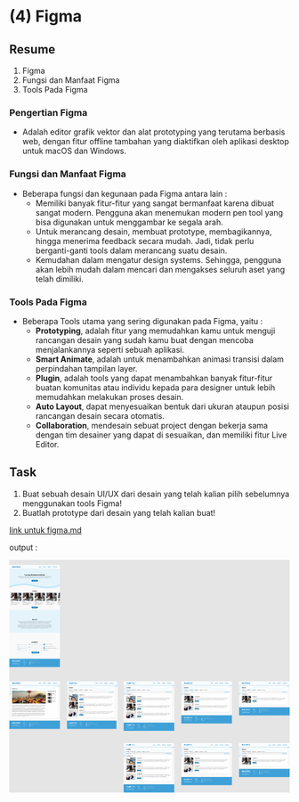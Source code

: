 # (4) Figma

## Resume
1. Figma
2. Fungsi dan Manfaat Figma
3. Tools Pada Figma

### Pengertian Figma
* Adalah editor grafik vektor dan alat prototyping yang terutama berbasis web, dengan fitur offline tambahan yang diaktifkan oleh aplikasi desktop untuk macOS dan Windows.

### Fungsi dan Manfaat Figma
* Beberapa fungsi dan kegunaan pada Figma antara lain :
  + Memiliki banyak fitur-fitur yang sangat bermanfaat karena dibuat sangat modern. Pengguna akan menemukan modern pen tool yang bisa digunakan untuk menggambar ke segala arah.
  + Untuk merancang desain, membuat prototype, membagikannya, hingga menerima feedback secara mudah. Jadi, tidak perlu berganti-ganti tools dalam merancang suatu desain.
  + Kemudahan dalam mengatur design systems. Sehingga, pengguna akan lebih mudah dalam mencari dan mengakses seluruh aset yang telah dimiliki.

### Tools Pada Figma
* Beberapa Tools utama yang sering digunakan pada Figma, yaitu :
  + **Prototyping**, adalah fitur yang memudahkan kamu untuk menguji rancangan desain yang sudah kamu buat dengan mencoba menjalankannya seperti sebuah aplikasi.
  + **Smart Animate**, adalah untuk menambahkan animasi transisi dalam perpindahan tampilan layer.
  + **Plugin**, adalah tools yang dapat menambahkan banyak fitur-fitur buatan komunitas atau individu kepada para designer untuk lebih memudahkan melakukan proses desain.
  + **Auto Layout**, dapat menyesuaikan bentuk dari ukuran ataupun posisi rancangan desain secara otomatis.
  + **Collaboration**, mendesain sebuat project dengan bekerja sama dengan tim desainer yang dapat di sesuaikan, dan memiliki fitur Live Editor.

## Task
1. Buat sebuah desain UI/UX dari desain yang telah kalian pilih sebelumnya menggunakan tools Figma!
2. Buatlah prototype dari desain yang telah kalian buat!

[link untuk figma.md](https://github.com/fauzanfadly/VueJS_Fauzan-Fadly/blob/193f62b2c379afb79ea54fae8816cb73fc9beac7/4_Figma/praktikum/link%20untuk%20figma.md)

output :

![Desain Figma](https://github.com/fauzanfadly/VueJS_Fauzan-Fadly/blob/81baa6ad692ce5c40a519d4e2331ca8b347cf1da/4_Figma/screenshots/screenshot%20desain%20figma.jpg)
